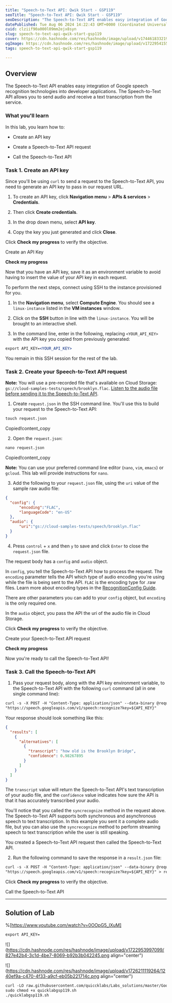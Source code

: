 ```yaml
---
title: "Speech-to-Text API: Qwik Start - GSP119"
seoTitle: "Speech-to-Text API: Qwik Start - GSP119"
seoDescription: "The Speech-to-Text API enables easy integration of Google speech recognition technologies into developer applications. The Speech-to-Text API allows you to"
datePublished: Tue Aug 06 2024 14:22:43 GMT+0000 (Coordinated Universal Time)
cuid: clziif90a000l09mm2ejx8syn
slug: speech-to-text-api-qwik-start-gsp119
cover: https://cdn.hashnode.com/res/hashnode/image/upload/v1744618332193/716134d7-046a-4032-9af4-d8c5b73ea968.png
ogImage: https://cdn.hashnode.com/res/hashnode/image/upload/v1722954155655/6f660fc8-fdae-4660-9352-b7f4ce335848.png
tags: speech-to-text-api-qwik-start-gsp119

---
```


## **Overview**

The Speech-to-Text API enables easy integration of Google speech recognition technologies into developer applications. The Speech-to-Text API allows you to send audio and receive a text transcription from the service.

### What you'll learn

In this lab, you learn how to:

* Create an API key
    
* Create a Speech-to-Text API request
    
* Call the Speech-to-Text API
    

### **Task 1. Create an API key**

Since you'll be using `curl` to send a request to the Speech-to-Text API, you need to generate an API key to pass in our request URL.

1. To create an API key, click **Navigation menu** &gt; **APIs & services** &gt; **Credentials**.
    
2. Then click **Create credentials**.
    
3. In the drop down menu, select **API key**.
    
4. Copy the key you just generated and click **Close**.
    

Click **Check my progress** to verify the objective.

Create an API Key

**Check my progress**

Now that you have an API key, save it as an environment variable to avoid having to insert the value of your API key in each request.

To perform the next steps, connect using SSH to the instance provisioned for you.

1. In the **Navigation menu**, select **Compute Engine**. You should see a `linux-instance` listed in the **VM instances** window.
    
2. Click on the **SSH** button in line with the `linux-instance`. You will be brought to an interactive shell.
    
3. In the command line, enter in the following, replacing `<YOUR_API_KEY>` with the API key you copied from previously generated:
    

```apache
export API_KEY=<YOUR_API_KEY>
```

You remain in this SSH session for the rest of the lab.

### **Task 2. Create your Speech-to-Text API request**

**Note:** You will use a pre-recorded file that's available on Cloud Storage: `gs://cloud-samples-tests/speech/brooklyn.flac`. [Listen to the audio file before sending it to the Speech-to-Text API](https://storage.cloud.google.com/cloud-samples-tests/speech/brooklyn.flac).

1. Create `request.json` in the SSH command line. You'll use this to build your request to the Speech-to-Text API:
    

```apache
touch request.json
```

Copied!content\_copy

2. Open the `request.json`:
    

```apache
nano request.json
```

Copied!content\_copy

**Note:** You can use your preferred command line editor (`nano`, `vim`, `emacs`) or `gcloud`. This lab will provide instructions for `nano`.

3. Add the following to your `request.json` file, using the `uri` value of the sample raw audio file:
    

```json
{
  "config": {
      "encoding":"FLAC",
      "languageCode": "en-US"
  },
  "audio": {
      "uri":"gs://cloud-samples-tests/speech/brooklyn.flac"
  }
}
```

4. Press `control` + `x` and then `y` to save and click `Enter` to close the `request.json` file.
    

The request body has a `config` and `audio` object.

In `config`, you tell the Speech-to-Text API how to process the request. The `encoding` parameter tells the API which type of audio encoding you're using while the file is being sent to the API. `FLAC` is the encoding type for .raw files. Learn more about encoding types in the [RecognitionConfig Guide](https://cloud.google.com/speech/reference/rest/v1/RecognitionConfig).

There are other parameters you can add to your `config` object, but `encoding` is the only required one.

In the `audio` object, you pass the API the uri of the audio file in Cloud Storage.

Click **Check my progress** to verify the objective.

Create your Speech-to-Text API request

**Check my progress**

Now you're ready to call the Speech-to-Text API!

### **Task 3. Call the Speech-to-Text API**

1. Pass your request body, along with the API key environment variable, to the Speech-to-Text API with the following `curl` command (all in one single command line):
    

```apache
curl -s -X POST -H "Content-Type: application/json" --data-binary @request.json \
"https://speech.googleapis.com/v1/speech:recognize?key=${API_KEY}"
```

Your response should look something like this:

```json
{
  "results": [
    {
      "alternatives": [
        {
          "transcript": "how old is the Brooklyn Bridge",
          "confidence": 0.98267895
        }
      ]
    }
  ]
}
```

The `transcript` value will return the Speech-to-Text API's text transcription of your audio file, and the `confidence` value indicates how sure the API is that it has accurately transcribed your audio.

You'll notice that you called the `syncrecognize` method in the request above. The Speech-to-Text API supports both synchronous and asynchronous speech to text transcription. In this example you sent it a complete audio file, but you can also use the `syncrecognize` method to perform streaming speech to text transcription while the user is still speaking.

You created a Speech-to-Text API request then called the Speech-to-Text API.

2. Run the following command to save the response in a `result.json` file:
    

```apache
curl -s -X POST -H "Content-Type: application/json" --data-binary @request.json \
"https://speech.googleapis.com/v1/speech:recognize?key=${API_KEY}" > result.json
```

Click **Check my progress** to verify the objective.

Call the Speech-to-Text API

---

## Solution of Lab

%[https://www.youtube.com/watch?v=0OOpG5_lXuM] 

```apache
export API_KEY=
```

![](https://cdn.hashnode.com/res/hashnode/image/upload/v1722953997099/827e42b4-3c1d-4be7-8069-b92b3b042245.png align="center")

![](https://cdn.hashnode.com/res/hashnode/image/upload/v1726211119264/1240ef9a-c470-4f33-a9cf-eb05b221714c.png align="center")

```apache
curl -LO raw.githubusercontent.com/quiccklabs/Labs_solutions/master/Google%20Cloud%20Speech%20to%20Text%20API%20Qwik%20Start/quicklabgsp119.sh
sudo chmod +x quicklabgsp119.sh
./quicklabgsp119.sh
```